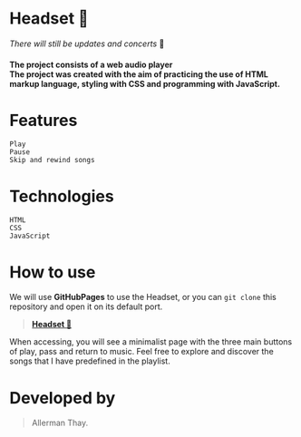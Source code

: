 # Headset 🎵
*_There will still be updates and concerts_*  💼 
#### The project consists of a web audio player <br> The project was created with the aim of practicing the use of HTML markup language, styling with CSS and programming with JavaScript.
 ####

# Features
  
    Play
    Pause
    Skip and rewind songs
    
# Technologies

    HTML
    CSS
    JavaScript
    
# How to use

We will use **GitHubPages** to use the Headset, or you can `git clone` this repository and open it on its default port.

> [**Headset 🎵**](https://allerman.github.io/_headset_/)
    
When accessing, you will see a minimalist page with the three main buttons of play, pass and return to music.
Feel free to explore and discover the songs that I have predefined in the playlist.

# Developed by
 > Allerman Thay.
